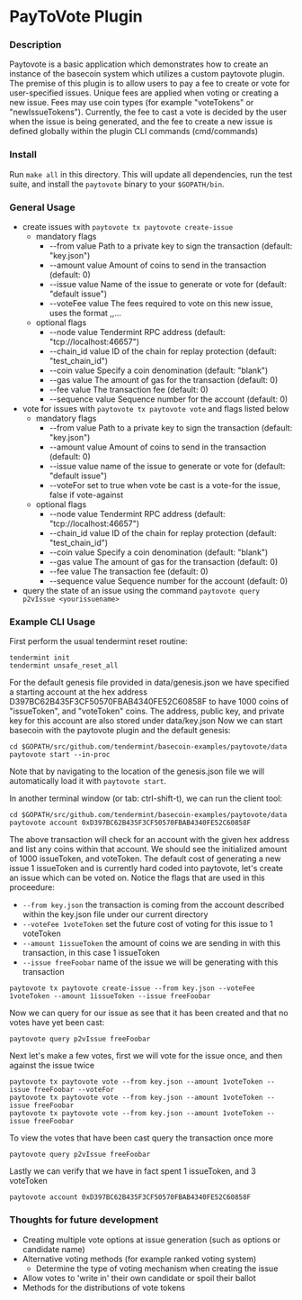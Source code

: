 # PayToVote Plugin

### Description
Paytovote is a basic application which demonstrates how to create an instance of the basecoin system which
utilizes a custom paytovote plugin. The premise of this plugin is to allow users to pay a fee to create or
vote for user-specified issues. Unique fees are applied when voting or creating a new issue. Fees may use
coin types (for example "voteTokens" or "newIssueTokens"). Currently, the fee to cast a vote is decided by
the user when the issue is being generated, and the fee to create a new issue is defined globally within the
plugin CLI commands (cmd/commands)

### Install
Run `make all` in this directory. This will update all dependencies, run the
test suite, and install the `paytovote` binary to your `$GOPATH/bin`.  

### General Usage
 - create issues with `paytovote tx paytovote create-issue`
   - mandatory flags
     - --from value         Path to a private key to sign the transaction (default: "key.json")
     - --amount value       Amount of coins to send in the transaction (default: 0)
     - --issue value        Name of the issue to generate or vote for (default: "default issue")
     - --voteFee value      The fees required to  vote on this new issue, uses the format <amt><coin>,<amt2><coin2>,...
   - optional flags
     - --node value         Tendermint RPC address (default: "tcp://localhost:46657")
     - --chain_id value     ID of the chain for replay protection (default: "test_chain_id")
     - --coin value         Specify a coin denomination (default: "blank")
     - --gas value          The amount of gas for the transaction (default: 0)
     - --fee value          The transaction fee (default: 0)
     - --sequence value     Sequence number for the account (default: 0)
 - vote for issues with `paytovote tx paytovote vote` and flags listed below
   - mandatory flags
     - --from value      Path to a private key to sign the transaction (default: "key.json")
     - --amount value    Amount of coins to send in the transaction (default: 0)
     - --issue value     name of the issue to generate or vote for (default: "default issue")
     - --voteFor         set to true when vote be cast is a vote-for the issue, false if vote-against
   - optional flags
     - --node value      Tendermint RPC address (default: "tcp://localhost:46657")
     - --chain_id value  ID of the chain for replay protection (default: "test_chain_id")
     - --coin value      Specify a coin denomination (default: "blank")
     - --gas value       The amount of gas for the transaction (default: 0)
     - --fee value       The transaction fee (default: 0)
     - --sequence value  Sequence number for the account (default: 0)
 - query the state of an issue using the command `paytovote query p2vIssue <yourissuename>`

### Example CLI Usage
First perform the usual tendermint reset routine:

```
tendermint init
tendermint unsafe_reset_all
```

For the default genesis file provided in data/genesis.json we have specified a starting account at the hex 
address D397BC62B435F3CF50570FBAB4340FE52C60858F to have 1000 coins of "issueToken", and "voteToken" coins. 
The address, public key, and private key for this account are also stored under data/key.json
Now we can start basecoin with the paytovote plugin and the default genesis:

```
cd $GOPATH/src/github.com/tendermint/basecoin-examples/paytovote/data
paytovote start --in-proc 
```

Note that by navigating to the location of the genesis.json file we will automatically load it with `paytovote start`.

In another terminal window (or tab: ctrl-shift-t), we can run the client tool:

```
cd $GOPATH/src/github.com/tendermint/basecoin-examples/paytovote/data
paytovote account 0xD397BC62B435F3CF50570FBAB4340FE52C60858F
```

The above transaction will check for an account with the given hex address and list any coins within that account. We should see 
the initialized amount of 1000 issueToken, and voteToken. The default cost of generating a new issue 1 issueToken and is currently
hard coded into paytovote, let's create an issue which can be voted on. Notice the flags that are used in this proceedure:
 - `--from key.json` the transaction is coming from the account described within the key.json file under our current directory
 - `--voteFee 1voteToken` set the future cost of voting for this issue to 1 voteToken
 - `--amount 1issueToken` the amount of coins we are sending in with this transaction, in this case 1 issueToken 
 - `--issue freeFoobar` name of the issue we will be generating with this transaction

```
paytovote tx paytovote create-issue --from key.json --voteFee 1voteToken --amount 1issueToken --issue freeFoobar
```

Now we can query for our issue as see that it has been created and that no votes have yet been cast:

```
paytovote query p2vIssue freeFoobar
```

Next let's make a few votes, first we will vote for the issue once, and then against the issue twice

```
paytovote tx paytovote vote --from key.json --amount 1voteToken --issue freeFoobar --voteFor
paytovote tx paytovote vote --from key.json --amount 1voteToken --issue freeFoobar
paytovote tx paytovote vote --from key.json --amount 1voteToken --issue freeFoobar
```

To view the votes that have been cast query the transaction once more

```
paytovote query p2vIssue freeFoobar
```

Lastly we can verify that we have in fact spent 1 issueToken, and 3 voteToken

```
paytovote account 0xD397BC62B435F3CF50570FBAB4340FE52C60858F
```

### Thoughts for future development
 - Creating multiple vote options at issue generation (such as options or candidate name)
 - Alternative voting methods (for example ranked voting system)
   - Determine the type of voting mechanism when creating the issue
 - Allow votes to 'write in' their own candidate or spoil their ballot
 - Methods for the distributions of vote tokens

